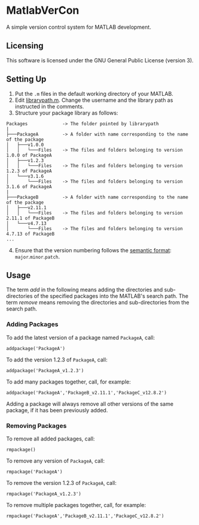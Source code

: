 # MatlabVerCon
A simple version control system for MATLAB development.

## Licensing
This software is licensed under the GNU General Public License (version 3).

## Setting Up
1. Put the `.m` files in the default working directory of your MATLAB.
2. Edit [librarypath.m](/librarypath.m). Change the username and the library path as instructed in the comments.
3. Structure your package library as follows:

```
Packages             -> The folder pointed by librarypath
|
├───PackageA         -> A folder with name corresponding to the name of the package
│   ├───v1.0.0
│   │   └───Files    -> The files and folders belonging to version 1.0.0 of PackageA
│   ├───v1.2.3
│   │   └───Files    -> The files and folders belonging to version 1.2.3 of PackageA
│   └───v3.1.6
│       └───Files    -> The files and folders belonging to version 3.1.6 of PackageA
|
├───PackageB         -> A folder with name corresponding to the name of the package
│   ├───v2.11.1
│   │   └───Files    -> The files and folders belonging to version 2.11.1 of PackageB
│   └───v4.7.13
│       └───Files    -> The files and folders belonging to version 4.7.13 of PackageB
...
```

4. Ensure that the version numbering follows the [semantic format](https://semver.org/): `major`.`minor`.`patch`.

## Usage
The term *add* in the following means adding the directories and sub-directories of the specified packages into the MATLAB's search path. The term *remove* means removing the directories and sub-directories from the search path.

### Adding Packages
To add the latest version of a package named `PackageA`, call:
```
addpackage('PackageA')
```

To add the version 1.2.3 of `PackageA`, call:
```
addpackage('PackageA_v1.2.3')
```

To add many packages together, call, for example:
```
addpackage('PackageA','PackageB_v2.11.1','PackageC_v12.8.2')
```

Adding a package will always remove all other versions of the same package, if it has been previously added.

### Removing Packages
To remove all added packages, call:
```
rmpackage()
```

To remove any version of `PackageA`, call:
```
rmpackage('PackageA')
```

To remove the version 1.2.3 of `PackageA`, call:
```
rmpackage('PackageA_v1.2.3')
```

To remove multiple packages together, call, for example:
```
rmpackage('PackageA','PackageB_v2.11.1','PackageC_v12.8.2')
```
